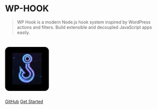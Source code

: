 
# WP-HOOK

> WP Hook is a modern Node.js hook system inspired by WordPress actions and filters. Build extensible and decoupled JavaScript apps easily.

# ![Chain Schema Validator](https://raw.githubusercontent.com/mamedul/wp-hook/main/icons/hook_144x144.png)  

[GitHub](https://github.com/mamedul/wp-hook)
[Get Started](README.md)
